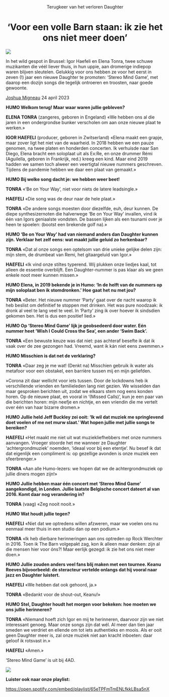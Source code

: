 <div align="center">
Terugkeer van het verloren Daughter

# ‘Voor een volle Barn staan: ik zie het ons niet meer doen’
</div>

<img src="/Images/Marika Kochiashvili/Daughter-Party-Press-Shot-by-Marika-Kochiashvili.jpeg">

In het wild gespot in Brussel: Igor Haefeli en Elena Tonra, twee schuwe muzikanten die véél liever thuis, in hun uppie, aan dromerige indiepop waren blijven sleutelen. Gelukkig voor ons hebben ze voor het eerst in zeven (!) jaar een nieuwe Daughter te promoten: ‘Stereo Mind Game’, met daarop een dozijn songs die tegelijk ontroeren en troosten, naar goede gewoonte.

[Joshua Migneau](https://www.humo.be/auteur/joshua-migneau/) 24 april 2023

**HUMO Welkom terug! Maar waar waren jullie gebleven?**

**ELENA TONRA** (zangeres, geboren in Engeland) «We hebben ons al die jaren in een ondergrondse bunker verscholen om aan onze nieuwe plaat te werken.»

**IGOR HAEFELI** (producer, geboren in Zwitserland) «Elena maakt een grapje, maar zover ligt het niet van de waarheid. In 2018 hebben we een pauze genomen, na twee platen en honderden concerten. Ik verhuisde naar San Diego, Elena bracht een soloplaat uit als Ex:Re, en onze drummer Rémi (Aguilella, geboren in Frankrijk, red.) kreeg een kind. Maar eind 2019 hadden we samen toch alweer een veertigtal nieuwe nummers geschreven. Tijdens de pandemie hebben we daar een plaat van gemaakt.»

**HUMO Bij welke song dacht je: we hebben weer beet!**

**TONRA** «‘Be on Your Way’, niet voor niets de latere leadsingle.»

**HAEFELI** «Die song was de deur naar de hele plaat.»

**TONRA** «De andere songs moesten door diezelfde, euh, deur kunnen. De diepe synthesizernoten die halverwege ‘Be on Your Way’ invallen, vind ik één van Igors geniaalste vondsten. De bassen lijken als een tsunami over je heen te spoelen: (bootst een brekende golf na).»

**HUMO ‘Be on Your Way’ had van niemand anders dan Daughter kunnen zijn. Verklaar het zelf eens: wat maakt jullie geluid zo herkenbaar?**

**TONRA** «Dat al onze songs een optelsom van drie unieke gelijke delen zijn: mijn stem, de drumbeat van Remi, het gitaargeluid van Igor.»

**HAEFELI** «Ik vind onze stiltes typerend. Wij plukken onze liedjes kaal, tot alleen de essentie overblijft. Een Daughter-nummer is pas klaar als we geen enkele noot meer kunnen missen.»

**HUMO Elena, in 2019 bekende je in Humo: ‘In de helft van de nummers op mijn soloplaat ben ik stomdronken.’ Hoe gaat het nu met jou?**

**TONRA** «Beter. Het nieuwe nummer ‘Party’ gaat over de nacht waarop ik heb beslist om definitief te stoppen met drinken. Het was pure noodzaak: ik dronk al veel te lang veel te veel. In ‘Party’ zing ik over hoever ik sindsdien gekomen ben. Het is dus een positief lied.»

**HUMO Op ‘Stereo Mind Game’ lijk je geobsedeerd door water. Eén nummer heet ‘Wish I Could Cross the Sea’, een ander ‘Swim Back’.**

**TONRA** «Een bewuste keuze was dat niet: pas achteraf besefte ik dat ik vaak over de zee gezongen had. Vreemd, want ik kán niet eens zwemmen.»

**HUMO Misschien is dat net de verklaring?**

**TONRA** «Daar zeg je me wat! (Denkt na) Misschien gebruik ik water als metafoor voor een obstakel, een barrière tussen mij en mijn geliefden.

»Corona zit daar wellicht voor iets tussen. Door de lockdowns heb ik verschillende vrienden en familieleden lang niet gezien. We wisselden dan maar gesproken berichten uit, zodat we elkaars stem nog eens konden horen. Op de nieuwe plaat, en vooral in ‘(Missed Calls)’, kun je een paar van die berichten horen: mijn neefje en nichtje, en een vriendin die me vertelt over één van haar bizarre dromen.»

**HUMO Jullie held Jeff Buckley zei ooit: ‘Ik wil dat muziek me springlevend doet voelen of me net murw slaat.’ Wat hopen jullie met jullie songs te bereiken?**

**HAEFELI** «Het maakt me niet uit wat muziekliefhebbers met onze nummers aanvangen. Vroeger stoorde het me wanneer ze Daughter ‘achtergrondmuziek’ noemden, ‘ideaal voor bij een etentje’. Nu besef ik dat dat eigenlijk een compliment is: op gezellige avonden is onze muziek een sfeerbrenger.»

**TONRA** «Aan alle Humo-lezers: we hopen dat we de achtergrondmuziek op jullie diners mogen zijn!»

**HUMO Jullie hebben maar één concert met ‘Stereo Mind Game’ aangekondigd, in Londen. Jullie laatste Belgische concert dateert al van 2016. Komt daar nog verandering in?**

**TONRA** (vaag) «Zeg nooit nooit.»

**HUMO Wat houdt jullie tegen?**

**HAEFELI** «Niet dat we optredens willen afzweren, maar we voelen ons nu eenmaal meer thuis in een studio dan op een podium.»

**TONRA** «Ik heb dierbare herinneringen aan ons optreden op Rock Werchter in 2016. Toen ik The Barn volgepakt zag, kon ik alleen maar denken: zijn al die mensen hier voor óns?! Maar eerlijk gezegd: ik zie het ons niet meer doen.»

**HUMO Jullie zouden anders veel fans blij maken met een tournee. Keanu Reeves bijvoorbeeld: de steracteur vertelde onlangs dat hij vooral naar jazz en Daughter luistert.**

**HAEFELI** «We hebben dat ook gehoord, ja.»

**TONRA** «Bedankt voor de shout-out, Keanu!»

**HUMO Stel, Daughter houdt het morgen voor bekeken: hoe moeten we ons jullie herinneren?**

**TONRA** «Niemand hoeft zich Igor en mij te herinneren, daarvoor zijn we niet interessant genoeg. Maar onze songs zijn dat wél. Al meer dan tien jaar smeden we verdriet en ellende om tot iets authentieks en moois. Als er ooit geen Daughter meer is, zal onze muziek niet aan kracht inboeten: daar geloof ik rotsvast in.»

**HAEFELI** «Amen.»

‘Stereo Mind Game’ is uit bij 4AD.

[<img src="https://i.ytimg.com/vi/6GDzvjRRIkY/maxresdefault.jpg">](https://www.youtube.com/watch?v=6GDzvjRRIkY)

**Luister ook naar onze playlist:**

https://open.spotify.com/embed/playlist/65eTPFmTmENLfkkLBsa5nX

